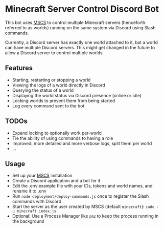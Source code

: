 # Minecraft Server Control Discord Bot

This bot uses [MSCS](https://github.com/MinecraftServerControl/mscs/) to control multiple Minecraft servers (henceforth referred to as worlds) running on the same system via Discord using Slash commands.

Currently, a Discord server has exactly one world attached to it, but a world can have multiple Discord servers. This might get changed in the future to allow a Discord server to control multiple worlds.

## Features
- Starting, restarting or stopping a world
- Viewing the logs of a world directly in Discord
- Querying the status of a world
- Displaying the world status via Discord presence (online or idle)
- Locking worlds to prevent them from being started
- Log every command sent to the bot


## TODOs
- Expand locking to optionally work per-world
- Tie the ability of using commands to having a role
- Improved, more detailed and more verbose logs, split them per world
- ...

## Usage
- Set up your [MSCS](https://github.com/MinecraftServerControl/mscs/) installation
- Create a Discord application and a bot for it
- Edit the .env.example file with your IDs, tokens and world names, and rename it to .env
- Run `node deployment/deploy-commands.js` once to register the Slash commands with Discord
- Start the server as the user created by MSCS (default `minecraft`): `sudo -u minecraft index.js`
- Optional: Use a Process Manager like `pm2` to keep the process running in the background